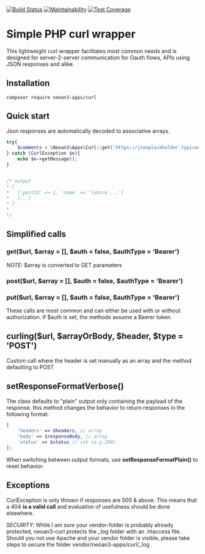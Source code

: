 [![Build Status](https://travis-ci.com/sroehrl/neoan3-curl.svg?branch=master)](https://travis-ci.com/sroehrl/neoan3-curl)
[![Maintainability](https://api.codeclimate.com/v1/badges/8c285839f1e0d4a2e485/maintainability)](https://codeclimate.com/github/sroehrl/neoan3-curl/maintainability)
[![Test Coverage](https://api.codeclimate.com/v1/badges/8c285839f1e0d4a2e485/test_coverage)](https://codeclimate.com/github/sroehrl/neoan3-curl/test_coverage)
# Simple PHP curl wrapper

This lightweight curl wrapper facilitates most common needs and is designed for server-2-server communication for Oauth flows, 
APIs using JSON responses and alike.

## Installation

`composer require neoan3-apps/curl`

## Quick start

Json responses are automatically decoded to associative arrays.

```php
try{
    $comments = \Neoan3\Apps\Curl::get('https://jsonplaceholder.typicode.com/posts/1/comments');
} catch (CurlException $e){
    echo $e->getMessage();
}


/* output
* [
*   ['postId' => 1, 'name' => 'labore ...']
*   [...]
* ]
*
*/


```
## Simplified calls
### get($url, $array = [], $auth = false, $authType = 'Bearer')
_NOTE:_ $array is converted to GET parameters
### post($url, $array = [], $auth = false, $authType = 'Bearer')
### put($url, $array = [], $auth = false, $authType = 'Bearer')

These calls are most common and can either be used with or without authorization. If $auth is set, the methods assume a Baerer token.

## curling($url, $arrayOrBody, $header, $type = 'POST')

Custom call where the header is set manually as an array and the method defaulting to POST

## setResponseFormatVerbose()

The class defaults to "plain" output only containing the payload of the response. this method changes the behavior to return 
responses in the following format:

```PHP
[
    'headers' => $headers, // array
    'body' => $responseBody, // array
    'status' => $status // int (e.g.200)
];
```

When switching between output formats, use **setResponseFormatPlain()** to reset behavior.

## Exceptions

CurlException is only thrown if responses are 500 & above. This means that a 404 **is a valid call** and evaluation of usefulness should be done elsewhere.

_SECURITY_: While I am sure your vendor-folder is probably already protected, neoan3-curl protects the _log folder with an .htaccess file.
Should you not use Apache and your vendor folder is visible, please take steps to secure the folder vendor/neoan3-apps/curl/_log
